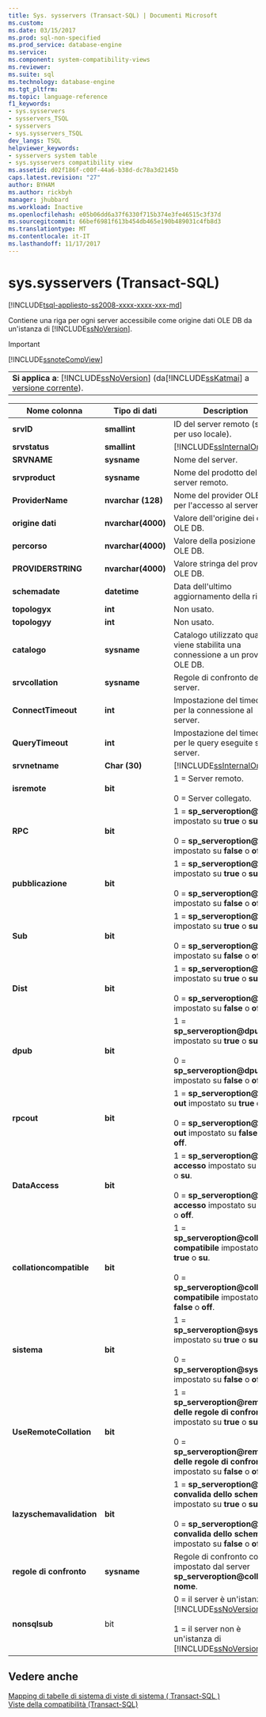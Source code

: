 ```yaml
---
title: Sys. sysservers (Transact-SQL) | Documenti Microsoft
ms.custom: 
ms.date: 03/15/2017
ms.prod: sql-non-specified
ms.prod_service: database-engine
ms.service: 
ms.component: system-compatibility-views
ms.reviewer: 
ms.suite: sql
ms.technology: database-engine
ms.tgt_pltfrm: 
ms.topic: language-reference
f1_keywords:
- sys.sysservers
- sysservers_TSQL
- sysservers
- sys.sysservers_TSQL
dev_langs: TSQL
helpviewer_keywords:
- sysservers system table
- sys.sysservers compatibility view
ms.assetid: d02f186f-c00f-44a6-b38d-dc78a3d2145b
caps.latest.revision: "27"
author: BYHAM
ms.author: rickbyh
manager: jhubbard
ms.workload: Inactive
ms.openlocfilehash: e05b06dd6a37f6330f715b374e3fe46515c3f37d
ms.sourcegitcommit: 66bef6981f613b454db465e190b489031c4fb8d3
ms.translationtype: MT
ms.contentlocale: it-IT
ms.lasthandoff: 11/17/2017
---
```

# <a name="syssysservers-transact-sql"></a>sys.sysservers (Transact-SQL)
[!INCLUDE[tsql-appliesto-ss2008-xxxx-xxxx-xxx-md](../../includes/tsql-appliesto-ss2008-xxxx-xxxx-xxx-md.md)]

  Contiene una riga per ogni server accessibile come origine dati OLE DB da un'istanza di [!INCLUDE[ssNoVersion](../../includes/ssnoversion-md.md)].  
  
> [!IMPORTANT]  
>  [!INCLUDE[ssnoteCompView](../../includes/ssnotecompview-md.md)]  
  
||  
|-|  
|**Si applica a**: [!INCLUDE[ssNoVersion](../../includes/ssnoversion-md.md)] (da[!INCLUDE[ssKatmai](../../includes/sskatmai-md.md)] a [versione corrente](http://go.microsoft.com/fwlink/p/?LinkId=299658)).|  
  
|Nome colonna|Tipo di dati|Description|  
|-----------------|---------------|-----------------|  
|**srvID**|**smallint**|ID del server remoto (solo per uso locale).|  
|**srvstatus**|**smallint**|[!INCLUDE[ssInternalOnly](../../includes/ssinternalonly-md.md)]|  
|**SRVNAME**|**sysname**|Nome del server.|  
|**srvproduct**|**sysname**|Nome del prodotto del server remoto.|  
|**ProviderName**|**nvarchar (128)**|Nome del provider OLE DB per l'accesso al server.|  
|**origine dati**|**nvarchar(4000)**|Valore dell'origine dei dati OLE DB.|  
|**percorso**|**nvarchar(4000)**|Valore della posizione di OLE DB.|  
|**PROVIDERSTRING**|**nvarchar(4000)**|Valore stringa del provider OLE DB.|  
|**schemadate**|**datetime**|Data dell'ultimo aggiornamento della riga.|  
|**topologyx**|**int**|Non usato.|  
|**topologyy**|**int**|Non usato.|  
|**catalogo**|**sysname**|Catalogo utilizzato quando viene stabilita una connessione a un provider OLE DB.|  
|**srvcollation**|**sysname**|Regole di confronto del server.|  
|**ConnectTimeout**|**int**|Impostazione del timeout per la connessione al server.|  
|**QueryTimeout**|**int**|Impostazione del timeout per le query eseguite sul server.|  
|**srvnetname**|**Char (30)**|[!INCLUDE[ssInternalOnly](../../includes/ssinternalonly-md.md)]|  
|**isremote**|**bit**|1 = Server remoto.<br /><br /> 0 = Server collegato.|  
|**RPC**|**bit**|1 =  **sp_serveroption@rpc**  impostato su **true** o **su**.<br /><br /> 0 =  **sp_serveroption@rpc**  impostato su **false** o **off**.|  
|**pubblicazione**|**bit**|1 =  **sp_serveroption@pub**  impostato su **true** o **su**.<br /><br /> 0 =  **sp_serveroption@pub**  impostato su **false** o **off**.|  
|**Sub**|**bit**|1 =  **sp_serveroption@sub**  impostato su **true** o **su**.<br /><br /> 0 =  **sp_serveroption@sub**  impostato su **false** o **off**.|  
|**Dist**|**bit**|1 =  **sp_serveroption@dist**  impostato su **true** o **su**.<br /><br /> 0 =  **sp_serveroption@dist**  impostato su **false** o **off**.|  
|**dpub**|**bit**|1 =  **sp_serveroption@dpub**  impostato su **true** o **su**.<br /><br /> 0 =  **sp_serveroption@dpub**  impostato su **false** o **off**.|  
|**rpcout**|**bit**|1 =  **sp_serveroption@rpc out** impostato su **true** o **su**.<br /><br /> 0 =  **sp_serveroption@rpc out** impostato su **false** o **off**.|  
|**DataAccess**|**bit**|1 =  **sp_serveroption@data accesso** impostato su **true** o **su**.<br /><br /> 0 =  **sp_serveroption@data accesso** impostato su **false** o **off**.|  
|**collationcompatible**|**bit**|1 =  **sp_serveroption@collation compatibile** impostato su **true** o **su**.<br /><br /> 0 =  **sp_serveroption@collation compatibile** impostato su **false** o **off**.|  
|**sistema**|**bit**|1 =  **sp_serveroption@system**  impostato su **true** o **su**.<br /><br /> 0 =  **sp_serveroption@system**  impostato su **false** o **off**.|  
|**UseRemoteCollation**|**bit**|1 =  **sp_serveroption@remote delle regole di confronto** impostato su **true** o **su**.<br /><br /> 0 =  **sp_serveroption@remote delle regole di confronto** impostato su **false** o **off**.|  
|**lazyschemavalidation**|**bit**|1 =  **sp_serveroption@lazy convalida dello schema** impostato su **true** o **su**.<br /><br /> 0 =  **sp_serveroption@lazy convalida dello schema** impostato su **false** o **off**.|  
|**regole di confronto**|**sysname**|Regole di confronto come impostato dal server  **sp_serveroption@collation nome**.|  
|**nonsqlsub**|bit|0 = il server è un'istanza di [!INCLUDE[ssNoVersion](../../includes/ssnoversion-md.md)]<br /><br /> 1 = il server non è un'istanza di [!INCLUDE[ssNoVersion](../../includes/ssnoversion-md.md)]|  
  
## <a name="see-also"></a>Vedere anche  
 [Mapping di tabelle di sistema di viste di sistema &#40; Transact-SQL &#41;](../../relational-databases/system-tables/mapping-system-tables-to-system-views-transact-sql.md)   
 [Viste della compatibilità &#40;Transact-SQL&#41;](~/relational-databases/system-compatibility-views/system-compatibility-views-transact-sql.md)  
  
  
